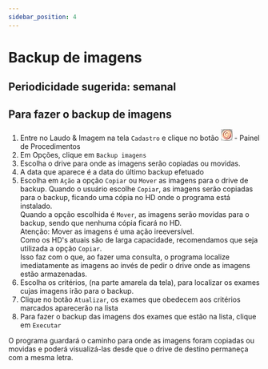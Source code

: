 ```yaml
---
sidebar_position: 4
---
```


# Backup de imagens

## Periodicidade sugerida: semanal

## Para fazer o backup de imagens

1. Entre no Laudo & Imagem na tela `Cadastro` e clique no botão
![](./img/004-backup-de-imagens-botao.png) - Painel de Procedimentos
2. Em Opções, clique em `Backup imagens`
3. Escolha o drive para onde as imagens serão copiadas ou movidas.
4. A data que aparece é a data do último backup efetuado
5. Escolha em `Ação` a opção `Copiar` ou `Mover` as imagens
   para o drive de backup.
   Quando o usuário escolhe `Copiar`, as imagens serão copiadas para
   o backup, ficando uma cópia no HD onde o programa está instalado.  
   Quando a opção escolhida é `Mover`, as imagens serão movidas para
   o backup, sendo que nenhuma cópia ficará no HD.  
   Atenção: Mover as imagens é uma ação ireeversível.  
   Como os HD's atuais são de larga capacidade, recomendamos que seja
   utilizada a opção `Copiar`.  
   Isso faz com o que, ao fazer uma consulta, o programa localize
   imediatamente as imagens ao invés de pedir o drive onde as imagens
   estão armazenadas.
6. Escolha os critérios, (na parte amarela da tela), para localizar
   os exames cujas imagens irão para o backup.
7. Clique no botão `Atualizar`, os exames que obedecem aos
   critérios marcados aparecerão na lista
8. Para fazer o backup das imagens dos exames que estão na lista,
   clique em `Executar`

O programa guardará o caminho para onde as imagens foram copiadas ou
movidas e poderá visualizá-las desde que o drive de destino
permaneça com a mesma letra.
